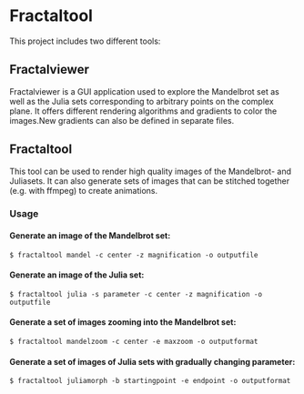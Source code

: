 # Fractaltool
This project includes two different tools:
## Fractalviewer
Fractalviewer is a GUI application used to explore the Mandelbrot set as well as the Julia sets corresponding to arbitrary points
on the complex plane. It offers different rendering algorithms and gradients to color the images.New gradients can also be defined in
separate files.

## Fractaltool
This tool can be used to render high quality images of the Mandelbrot- and Juliasets. It can also generate sets of images that can be
stitched together (e.g. with ffmpeg) to  create animations.

### Usage

#### Generate an image of the Mandelbrot set:
```
$ fractaltool mandel -c center -z magnification -o outputfile
```
#### Generate an image of the Julia set:
```
$ fractaltool julia -s parameter -c center -z magnification -o outputfile 
```
#### Generate a set of images zooming into the Mandelbrot set:
```
$ fractaltool mandelzoom -c center -e maxzoom -o outputformat
```
#### Generate a set of images of Julia sets with gradually changing parameter:
```
$ fractaltool juliamorph -b startingpoint -e endpoint -o outputformat
```
